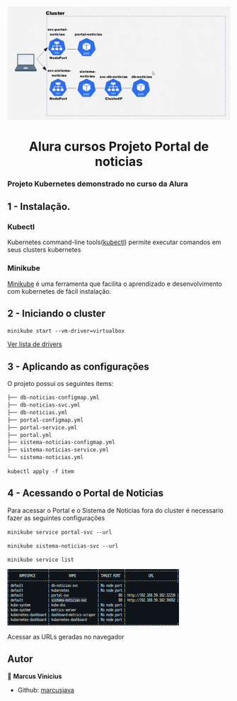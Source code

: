 <p>
  <img alt="Schema" src="./aluracursos.png" />
  
</p>

<h1 align="center">Alura cursos Projeto Portal de noticias </h1>

### Projeto Kubernetes demonstrado no curso da Alura

## 1 - Instalação.

### Kubectl

Kubernetes command-line tools(<a href="https://kubernetes.io/docs/tasks/tools/">kubectl</a>) permite executar comandos em seus clusters kubernetes

### Minikube

<a href='https://minikube.sigs.k8s.io/docs/start/' target="_blank">Minikube</a> é uma ferramenta que facilita o aprendizado e desenvolvimento com kubernetes de fácil instalação.

## 2 - Iniciando o cluster

`minikube start --vm-driver=virtualbox`

<a href="https://minikube.sigs.k8s.io/docs/drivers/" target="_blank">Ver lista de drivers</a>

## 3 - Aplicando as configurações

O projeto possui os seguintes items:

```markdown
├── db-noticias-configmap.yml
├── db-noticias-svc.yml
├── db-noticias.yml
├── portal-configmap.yml
├── portal-service.yml
├── portal.yml
├── sistema-noticias-configmap.yml
├── sistema-noticias-service.yml
└── sistema-noticias.yml
```

`kubectl apply -f item`

## 4 - Acessando o Portal de Noticias

Para acessar o Portal e o Sistema de Noticias fora do cluster é necessario fazer as seguintes configurações

`minikube service portal-svc --url`

`minikube sistema-noticias-svc --url`

`minikube service list`

<p>
  <img alt="Schema" src="./service_list.png" />
  
</p>

Acessar as URLs geradas no navegador

## Autor

👤 **Marcus Vinicius**

- Github: [marcusjava](https://github.com/marcusjava)
